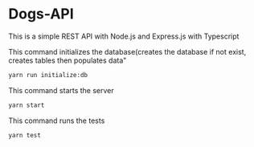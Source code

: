 # Dogs-API
This is a simple REST API with Node.js and Express.js with Typescript

This command initializes the database(creates the database if not exist, creates tables then populates data"
```bash
yarn run initialize:db
```

This command starts the server
```bash
yarn start
```

This command runs the tests
```bash
yarn test
```
